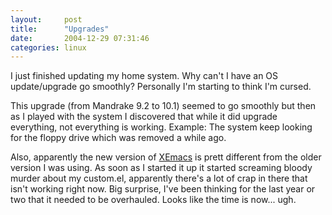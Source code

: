 ```yaml
---
layout:     post
title:      "Upgrades"
date:       2004-12-29 07:31:46
categories: linux
---
```

    
I just finished updating my home system. Why can't I have an OS update/upgrade go smoothly? Personally I'm starting to think I'm cursed.  
  
    
This upgrade (from Mandrake 9.2 to 10.1) seemed to go smoothly but then as I played with the system I discovered that while it did upgrade everything, not everything is working. Example: The system keep looking for the floppy drive which was removed a while ago.  
  
    
Also, apparently the new version of [XEmacs](http://www.xemacs.org) is prett different from the older version I was using. As soon as I started it up it started screaming bloody murder about my custom.el, apparently there's a lot of crap in there that isn't working right now. Big surprise, I've been thinking for the last year or two that it needed to be overhauled. Looks like the time is now... ugh.  

